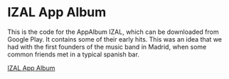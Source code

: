 # IZAL App Album

This is the code for the AppAlbum IZAL, which can be downloaded from Google Play. It contains some of their early hits. This was an idea that we had with the first founders of the music band in Madrid, when some common friends met in a typical spanish bar.

[IZAL App Album](https://play.google.com/store/apps/details?id=com.echedey.imagefling)

